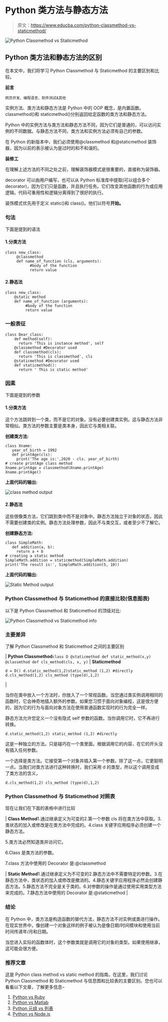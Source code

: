 # Python 类方法与静态方法

> 原文：<https://www.educba.com/python-classmethod-vs-staticmethod/>

![Python Classmethod vs Staticmethod](img/464075a6bad970bc62697d996190d0c0.png)



## Python 类方法和静态方法的区别

在本文中，我们将学习 Python Classmethod 与 Staticmethod 的主要区别和比较。

**前言**

<small>网页开发、编程语言、软件测试&其他</small>

实例方法、类方法和静态方法是 Python 中的 OOP 概念，是内置函数。classmethod()和 staticmethod()分别返回给定函数的类方法和静态方法。

Python 中的实例方法与类方法和静态方法不同，因为它们是普通的，可以访问实例的不同数据。与静态方法不同，类方法和实例方法必须有自己的参数。

在 Python 的新版本中，我们必须使用@classmethod 和@staticmethod 装饰器，因为以前的表示被认为是过时的和不和谐的。

**装修工**

在理解上述方法的不同之处之前，理解装饰器模式是很重要的，直接称为装饰器。

decorator 可以由用户编写，也可以从 Python 标准库中提取(可以组合多个 decorator)，因为它们只是函数，并且执行任务。它们改变其他函数的行为或应用逻辑。代码可重用性和逻辑分离得到了很好的执行。

装饰模式优先用于定义 static()和 class()。他们以符号**开始。**

### 句法

下面是提到的语法

#### 1.分类方法

```
class new_class:
     @classmethod
     def name_of_function (cls, arguments):
           #body of the function
           return value 
```

#### 2.静态法

```
class new_class:
    @static method
    def name_of_function (arguments):
         #body of the function
         return value 
```

### 一般表征

```
class Dear_class:
    def method(self):
      return 'This is instance method', self
    @classmethod #Decorator used
    def classmethod(cls):
      return 'This is classmethod', cls
    @staticmethod #Decorator used
    def staticmethod():
      return ' This is static method' 
```

### 因素

下面是提到的参数

#### 1.分类方法

这个方法跳转到一个类，而不是它的对象。没有必要创建类实例。这与静态方法非常相似。类方法的参数主要是类本身，因此它与类相关联。

**创建类方法:**

```
class Xname:
   year_of_birth = 1992
   def printAge(cls):
     print('The age is:',2020 - cls. year_of_birth)
# create printAge class method
Xname.printAge = classmethod(Xname.printAge)
Xname.printAge() 
```

**上面代码的输出:**

![class method output](img/47634c7a1be1fd0a2221994236b92015.png)



#### 2.静态法

这些很像类方法，它们跳到类中而不是对象中。静态方法独立于对象的状态，因此不需要创建类的实例。静态方法处理参数，因此不与类交互，或者至少不了解它。

**创建静态方法:**

```
class SimpleMath:
   def addition(a, b):
     return a + b
# creating a static method
SimpleMath.addition = staticmethod(SimpleMath.addition)
print('The result is:', SimpleMath.addition(5, 10)) 
```

**上面代码的输出:**

![Static Method output](img/4ad571f1583aeb82675fdba1c387d1c6.png)



### Python Classmethod 与 Staticmethod 的直接比较(信息图表)

以下是 Python Classmethod 和 Staticmethod 的顶级对比:

![Python Classmethod vs Staticmethod info](img/e8a737a80ed26f8912c5a6504413b122.png)



### 主要差异

了解 Python Classmethod 和 Staticmethod 之间的主要区别

| **Python Classmethod**`class D
@staticmethod
def static_method(x,y)
@classmthod
def cls_method(cls, x, y)` | **Staticmethod**

`d = D()
d.static_method(1,2)static_method (1,2) #directly
d.cls_method(1,2)
cls_method (type(d),1,2)`

 |

当你在类中放入一个方法时，你放入了一个常规函数。当您通过类实例调用相同的函数时，它会神奇地插入额外的参数。如果您习惯于面向对象编程，这是很方便的，因为它的行为与面向对象方法在使用普通函数实现时的行为完全一样。

静态方法允许您定义一个没有隐式 self 参数的函数。当你调用它时，它不再进行转换。

`d.static_method(1,2)
static_method (1,2) #directly`

这是一种独立的方法。只是碰巧在一个类里面。根据调用它的内容，在它的开头没有插入任何参数。

一个选择是类方法。它接受第一个对象并插入第一个参数。除了这一点，它更聪明一点。当我们对类方法进行这种转换时，我们采用 d 的类型，所以这个调用变成了类方法的含义，

`d.cls_method(1,2)
cls_method (type(d),1,2)`

### Python Classmethod 与 Staticmethod 对照表

现在让我们在下面的表格中进行比较

| **Class Method**1.通过继承定义为可变的2.第一个参数 cls 将在类方法中获取。3.类状态的加入或修改是在类方法中完成的。4.class 关键字应用程序必须创建一个静态方法。

5.类方法必然知道类并访问它。

6.Class 是类方法的参数。

7.class 方法中使用的 Decorator 是:@classmethod

 | **Static Method**1.通过继承定义为不可变的2.静态方法中不需要特定的参数。3.在静态方法中，类状态的加入或修改是撤消的。4.静态关键字应用程序必然会创建静态方法。5.静态方法不完全是关于类的。6.对参数的操作是通过使用实用类型方法来完成的。7.静态方法中使用的 Decorator 是:@staticmethod |

### 结论

在 Python 中，类方法是构造函数的替代方法，静态方法不对实例或类进行操作。在现实世界中，像创建一个对象这样的例子被认为是像日期/时间模块和使用当前时间传递年/月和日期。

当您进入实际的函数体时，这个参数类就是调用它的对象的类型。如果使用继承，这可能会很方便。

### 推荐文章

这是 Python class method vs static method 的指南。在这里，我们讨论 Python Classmethod 和 Staticmethod 与信息图和比较表的主要区别。您也可以看看以下文章，了解更多信息–

1.  [Python vs Ruby](https://www.educba.com/python-vs-ruby/)
2.  [Python vs Matlab](https://www.educba.com/python-vs-matlab/)
3.  [Python 元组 vs 列表](https://www.educba.com/python-tuple-vs-list/)
4.  [Python vs Node.js](https://www.educba.com/python-vs-node-js/)





